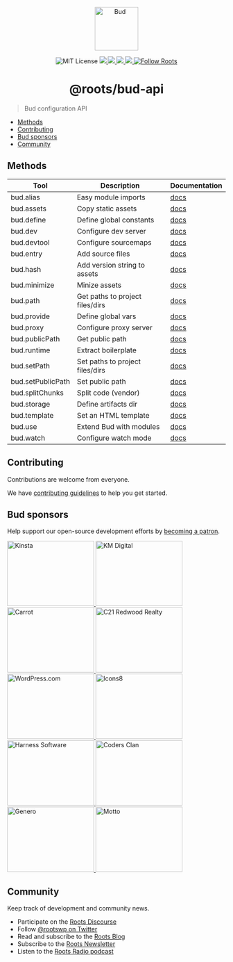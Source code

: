 <p align="center">
  <img alt="Bud" src="https://cdn.roots.io/app/uploads/logo-bud.svg" height="100">
</p>

<p align="center">
  <img alt="MIT License" src="https://img.shields.io/github/license/roots/bud?color=%23525ddc&style=flat-square">
  <a href="https://www.npmjs.com/package/@roots/bud-api">
    <img src="https://img.shields.io/npm/v/@roots/bud-api.svg?color=%23525ddc&style=flat-square" />
  </a>
  <a href="https://codeclimate.com/github/roots/bud-support/maintainability">
    <img src="https://img.shields.io/codeclimate/maintainability/roots/bud-support?color=%23525ddc&style=flat-square" />
  </a>
  <a href="https://github.com/roots/bud/actions/workflows/build">
    <img src="https://github.com/roots/bud/actions/workflows/build.yml/badge.svg" />
  </a>
  <a href="Typescript" src="https://github.com/roots/bud/tree/stable/typings">
    <img src="https://img.shields.io/badge/typings-%40roots%2Fbud--typings-%23525ddc" />
  </a>
  <a href="https://twitter.com/rootswp">
    <img alt="Follow Roots" src="https://img.shields.io/twitter/follow/rootswp.svg?color=%23525ddc&style=flat-square" />
  </a>
</p>

<h1 align="center">
  <strong>@roots/bud-api</strong>
</h1>

> Bud configuration API

- [Methods](#methods)
- [Contributing](#contributing)
- [Bud sponsors](#bud-sponsors)
- [Community](#community)

## Methods

| Tool              | Description                     | Documentation                                                                 |
| ----------------- | ------------------------------- | ----------------------------------------------------------------------------- |
| bud.alias         | Easy module imports             | [docs](https://github.com/roots/bud/tree/stable/docs/config/alias.md)         |
| bud.assets        | Copy static assets              | [docs](https://github.com/roots/bud/tree/stable/docs/config/assets.md)        |
| bud.define        | Define global constants         | [docs](https://github.com/roots/bud/tree/stable/docs/config/define.md)        |
| bud.dev           | Configure dev server            | [docs](https://github.com/roots/bud/tree/stable/docs/config/dev.md)           |
| bud.devtool       | Configure sourcemaps            | [docs](https://github.com/roots/bud/tree/stable/docs/config/devtool.md)       |
| bud.entry         | Add source files                | [docs](https://github.com/roots/bud/tree/stable/docs/config/entry.md)         |
| bud.hash          | Add version string to assets    | [docs](https://github.com/roots/bud/tree/stable/docs/config/hash.md)          |
| bud.minimize      | Minize assets                   | [docs](https://github.com/roots/bud/tree/stable/docs/config/minimize.md)      |
| bud.path          | Get paths to project files/dirs | [docs](https://github.com/roots/bud/tree/stable/docs/config/path.md)          |
| bud.provide       | Define global vars              | [docs](https://github.com/roots/bud/tree/stable/docs/config/provide.md)       |
| bud.proxy         | Configure proxy server          | [docs](https://github.com/roots/bud/tree/stable/docs/config/proxy.md)         |
| bud.publicPath    | Get public path                 | [docs](https://github.com/roots/bud/tree/stable/docs/config/publicPath.md)    |
| bud.runtime       | Extract boilerplate             | [docs](https://github.com/roots/bud/tree/stable/docs/config/runtime.md)       |
| bud.setPath       | Set paths to project files/dirs | [docs](https://github.com/roots/bud/tree/stable/docs/config/setPath.md)       |
| bud.setPublicPath | Set public path                 | [docs](https://github.com/roots/bud/tree/stable/docs/config/setPublicPath.md) |
| bud.splitChunks   | Split code (vendor)             | [docs](https://github.com/roots/bud/tree/stable/docs/config/vendor.md)        |
| bud.storage       | Define artifacts dir            | [docs](https://github.com/roots/bud/tree/stable/docs/config/storage.md)       |
| bud.template      | Set an HTML template            | [docs](https://github.com/roots/bud/tree/stable/docs/config/template.md)      |
| bud.use           | Extend Bud with modules         | [docs](https://github.com/roots/bud/tree/stable/docs/config/use.md)           |
| bud.watch         | Configure watch mode            | [docs](https://github.com/roots/bud/tree/stable/docs/config/watch.md)         |

## Contributing

Contributions are welcome from everyone.

We have [contributing guidelines](https://github.com/roots/guidelines/blob/master/CONTRIBUTING.md) to help you get started.

## Bud sponsors

Help support our open-source development efforts by [becoming a patron](https://www.patreon.com/rootsdev).

<a href="https://kinsta.com/?kaid=OFDHAJIXUDIV">
  <img src="https://cdn.roots.io/app/uploads/kinsta.svg" alt="Kinsta" width="200" height="150">
</a>
<a href="https://k-m.com/">
  <img src="https://cdn.roots.io/app/uploads/km-digital.svg" alt="KM Digital" width="200" height="150">
</a>
<a href="https://carrot.com/">
  <img src="https://cdn.roots.io/app/uploads/carrot.svg" alt="Carrot" width="200" height="150">
</a>
<a href="https://www.c21redwood.com/">
  <img src="https://cdn.roots.io/app/uploads/c21redwood.svg" alt="C21 Redwood Realty" width="200" height="150">
</a>
<a href="https://wordpress.com/">
  <img src="https://cdn.roots.io/app/uploads/wordpress.svg" alt="WordPress.com" width="200" height="150">
</a>
<a href="https://icons8.com/">
  <img src="https://cdn.roots.io/app/uploads/icons8.svg" alt="Icons8" width="200" height="150">
</a>
<a href="https://www.harnessup.com/">
  <img src="https://cdn.roots.io/app/uploads/harness-software.svg" alt="Harness Software" width="200" height="150">
</a>
<a href="https://www.codersclan.com/">
  <img src="https://cdn.roots.io/app/uploads/coders-clan.svg" alt="Coders Clan" width="200" height="150">
</a>
<a href="https://generodigital.com/">
  <img src="https://cdn.roots.io/app/uploads/genero.svg" alt="Genero" width="200" height="150">
</a>
<a href="https://motto.ca/roots">
  <img src="https://cdn.roots.io/app/uploads/motto.svg" alt="Motto" width="200" height="150">
</a>

## Community

Keep track of development and community news.

- Participate on the [Roots Discourse](https://discourse.roots.io/)
- Follow [@rootswp on Twitter](https://twitter.com/rootswp)
- Read and subscribe to the [Roots Blog](https://roots.io/blog/)
- Subscribe to the [Roots Newsletter](https://roots.io/subscribe/)
- Listen to the [Roots Radio podcast](https://roots.io/podcast/)
